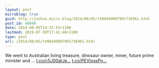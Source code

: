 ```yaml
---
layout: post
microblog: true
guid: http://joshua.micro.blog/2014/08/05/t496499807901736961.html
post_id: 40949
date: 2014-08-05T14:35:53+1100
lastmod: 2019-07-30T17:41:48+1100
type: post
url: /2014/08/05/t496499807901736961.html
---
```

We went to Australian living treasure, dinosaur owner, miner, future prime minister and ... [t.co/c5J00atJe...](http://t.co/c5J00atJeY) [t.co/PEVtxssPn...](http://t.co/PEVtxssPn3)
